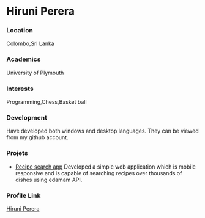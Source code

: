 # Hiruni Perera

### Location

Colombo,Sri Lanka

### Academics

University of Plymouth

### Interests

Programming,Chess,Basket ball

### Development

Have developed both windows and desktop languages. They can be viewed from my github account.

### Projets

- [Recipe search app](https://github.com/HiruniPerera/Recipe-search-App) Developed a simple web application which is mobile responsive and is capable of searching recipes over thousands of dishes using edamam API.

### Profile Link

[Hiruni Perera](https://github.com/HiruniPerera)